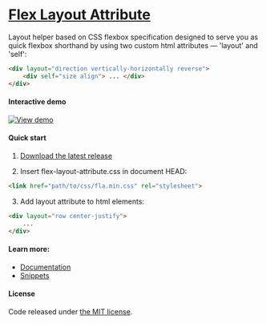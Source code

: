 # [Flex Layout Attribute](http://progressivered.com/fla/)

Layout helper based on CSS flexbox specification designed to serve you as quick flexbox shorthand by using two custom html attributes — 'layout' and 'self':

``` html
<div layout="direction vertically-horizontally reverse">
    <div self="size align"> ... </div>
</div>
```



#### Interactive demo
[![View demo](http://progressivered.com/assets/img/fla.jpg)](http://progressivered.com/fla/)


#### Quick start
1) [Download the latest release](https://github.com/StefanKovac/flex-layout-attribute/archive/v1.0.0.zip)

2) Insert flex-layout-attribute.css in document HEAD:
```html
<link href="path/to/css/fla.min.css" rel="stylesheet">
```

3) Add layout attribute to html elements:
```html
<div layout="row center-justify">
    ...
</div>
```

#### Learn more:
* [Documentation](http://progressivered.com/fla/#documentation)
* [Snippets](http://progressivered.com/fla/#snippets)

#### License
Code released under [the MIT license](https://github.com/StefanKovac/flex-layout-attribute/blob/master/LICENSE).
